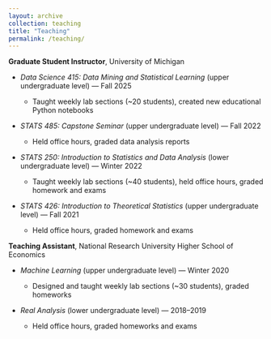 ```yaml
---
layout: archive
collection: teaching
title: "Teaching"
permalink: /teaching/
---
```


**Graduate Student Instructor**, University of Michigan  

- *Data Science 415: Data Mining and Statistical Learning* (upper undergraduate level) — Fall 2025  
  - Taught weekly lab sections (~20 students), created new educational Python notebooks  


- *STATS 485: Capstone Seminar* (upper undergraduate level) — Fall 2022  
  - Held office hours, graded data analysis reports  


- *STATS 250: Introduction to Statistics and Data Analysis* (lower undergraduate level) — Winter 2022  
  - Taught weekly lab sections (~40 students), held office hours, graded homework and exams  


- *STATS 426: Introduction to Theoretical Statistics* (upper undergraduate level) — Fall 2021  
  - Held office hours, graded homework and exams  

**Teaching Assistant**, National Research University Higher School of Economics  

  - *Machine Learning* (upper undergraduate level) — Winter 2020  
    - Designed and taught weekly lab sections (~30 students), graded homeworks  


  - *Real Analysis* (lower undergraduate level) — 2018–2019  
    - Held office hours, graded homeworks and exams  
